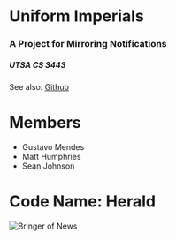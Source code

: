 # Uniform Imperials
### A Project for Mirroring Notifications

##### UTSA CS 3443

See also: [Github](https://github.com/pirogoeth/uniform_imperials)


# Members

- Gustavo Mendes
- Matt Humphries
- Sean Johnson


# Code Name: Herald

![Bringer of News](assets/disambiguation.png)
